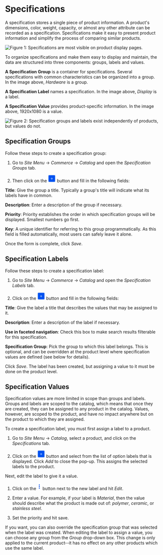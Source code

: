# Specifications [](id=specifications)

A specification stores a single piece of product information. A product's
dimensions, color, weight, capacity, or almost any other attribute can be
recorded as a specification. Specifications make it easy to present product
information and simplify the process of comparing similar products.

![Figure 1: Specifications are most visible on product display pages.](../../specifications.png)

To organize specifications and make them easy to display and maintain, the data
are structured into three components: groups, labels and values.

**A Specification Group** is a container for specifications. Several
specifications with common characteristics can be organized into a group. In
the image above, *Hardware* is a group.

**A Specification Label** names a specification. In the image above, *Display*
is a label.

**A Specification Value** provides product-specific information. In the image
above, 1920x1080 is a value.

![Figure 2: Specification groups and labels exist independently of products, but values do not.](../../images/specification-diagram.png)

## Specification Groups [](id=specification-groups)

Follow these steps to create a specification group:

1.  Go to *Site Menu* &rarr; *Commerce* &rarr; *Catalog* and open the
    *Specification Groups* tab. 

2.  Then click on the ![Add](../../images/icon-add.png) button and fill in
    the following fields:

**Title**: Give the group a title. Typically a group's title will indicate what
its labels have in common.

**Description**: Enter a description of the group if necessary.

**Priority**: Priority establishes the order in which specification groups will
be displayed. Smallest numbers go first.

**Key**: A unique identifier for referring to this group programmatically. As
this field is filled automatically, most users can safely leave it alone.

Once the form is complete, click *Save*.

## Specification Labels [](id=specification-labels)

Follow these steps to create a specification label:

1.  Go to *Site Menu* &rarr; *Commerce* &rarr; *Catalog* and open the
    *Specification Labels* tab. 

2.  Click on the ![Add](../../images/icon-add.png) button and fill in
    the following fields:

**Title**: Give the label a title that describes the values that may be
assigned to it.

**Description**: Enter a description of the label if necessary.

**Use in faceted navigation**: Check this box to make search results filterable
for this specification.

**Specification Group**: Pick the group to which this label belongs. This is
optional, and can be overridden at the product level where specification values
are defined (see below for details).

Click *Save*. The label has been created, but assigning a value to it must
be done on the product level.

## Specification Values [](id=specification-values)

Specification values are more limited in scope than groups and labels. Groups
and labels are scoped to the catalog, which means that once they are created,
they can be assigned to any product in the catalog. Values, however, are scoped
to the product, and have no impact anywhere but on the product to which they
are assigned.

To create a specification label, you must first assign a label to a product.

1.  Go to *Site Menu* &rarr; *Catalog*, select a product, and click on the
    *Specifications* tab.

2.  Click on the ![Add](../../images/icon-add.png) button and select from the
    list of option labels that is displayed. Click *Add* to close the pop-up.
    This assigns the selected labels to the product.

Next, edit the label to give it a value.

1.  Click on the ![Options](../../images/icon-options.png) button next to the
    new label and hit *Edit*.

2.  Enter a value. For example, if your label is *Material*, then the value
    should describe what the product is made out of: *polymer*, *ceramic*, or
    *stainless steel*. 
 
3.  Set the priority and hit save.

If you want, you can also override the specification group that was selected
when the label was created. When editing the label to assign a value, you can
choose any group from the *Group* drop-down box. This change is only applied to
the current product--it has no effect on any other products which use the same
label.
